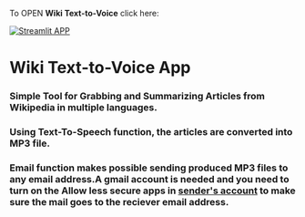 To OPEN **Wiki Text-to-Voice** click here: 

[![Streamlit APP](https://static.streamlit.io/badges/streamlit_badge_black_white.svg)](https://wiki-text-voice.herokuapp.com/)


# Wiki Text-to-Voice App
### Simple Tool for Grabbing and Summarizing Articles from Wikipedia in multiple languages.
### Using Text-To-Speech function, the articles are converted into MP3 file.
### Email function makes possible sending produced MP3 files to any email address.A gmail account is needed and you need to turn on the Allow less secure apps in [sender's account](https://myaccount.google.com/lesssecureapps) to make sure the mail goes to the reciever email address.

